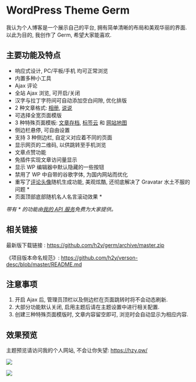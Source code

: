 WordPress Theme Germ
====================

我认为个人博客是一个展示自己的平台, 拥有简单清晰的布局和美观华丽的界面. 以此为目的, 我创作了 Germ, 希望大家能喜欢.


主要功能及特点
-------------

- 响应式设计, PC/平板/手机 均可正常浏览
- 内置多种小工具
- Ajax 评论
- 全站 Ajax 浏览, 可开启/关闭
- 汉字与拉丁字符间可自动添加空白间隙, 优化排版
- 2 种文章格式: [相册](https://hzy.pw/p/1988), [说说](https://hzy.pw/p/tag/%E8%AF%B4%E8%AF%B4)
- 可选择全宽页面模版
- 3 种特殊页面模板: [文章存档](https://hzy.pw/germ-archives), [标签云](https://hzy.pw/germ-tagspage) 和 [网站地图](https://hzy.pw/germ-sitemap)
- 侧边栏悬停, 可自由设置
- 支持 3 种侧边栏, 自定义对应着不同的页面
- 显示网页的二维码, 以供跳转至手机浏览
- 文章点赞功能
- 免插件实现文章访问量显示
- 显示 WP 编辑器中默认隐藏的一些按钮
- 禁用了 WP 中自带的谷歌字体, 为国内网站而优化
- 重写了[评论头像](https://hzy.pw/liuyanban#comments)随机生成功能, 美观炫酷, 还彻底解决了 Gravatar 水土不服的问题 *
- 页面顶部底部随机名人名言滚动效果 *

_带有 * 的功能由[我的 API 服务](https://github.com/h2y/apis)免费为大家提供。_


相关链接
-------

最新版下载链接 : <https://github.com/h2y/germ/archive/master.zip>

《项目版本命名规范》: <https://github.com/h2y/verson-desc/blob/master/README.md>


注意事项
-------

1. 开启 Ajax 后, 管理员顶栏以及侧边栏在页面跳转时将不会动态刷新.
2. 大部分功能默认关闭, 启用主题后请在主题设置中进行相关配置.
3. 创建三种特殊页面模版时, 文章内容留空即可, 浏览时会自动显示为相应内容.


效果预览
-------

主题预览请访问我的个人网站, 不会让你失望: <https://hzy.pw/>

![](https://hzy.pw/wp-content/uploads/2016/02/QQ截图20160229191513.jpg)

![](https://hzy.pw/wp-content/uploads/2016/02/吃我安利-百度脑图-在线web应用-–-中原驿站.png)
